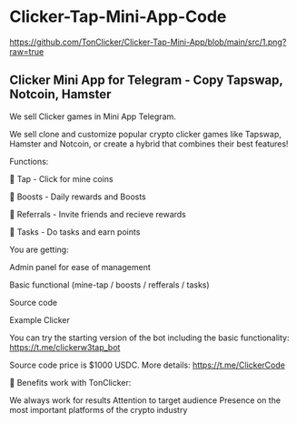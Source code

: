 # Clicker-Tap-Mini-App-Code
https://github.com/TonClicker/Clicker-Tap-Mini-App/blob/main/src/1.png?raw=true

Clicker Mini App for Telegram - Copy Tapswap, Notcoin, Hamster
------------------------------------------------------------------------------
We sell Clicker games in Mini App Telegram.

We sell clone and customize popular crypto clicker games like Tapswap, Hamster and Notcoin, or create a hybrid that combines their best features!

Functions:

🤘 Tap - Click for mine coins

🚀 Boosts - Daily rewards and Boosts

🤝 Referrals - Invite friends and recieve rewards

📝 Tasks - Do tasks and earn points

You are getting:

Admin panel for ease of management

Basic functional (mine-tap / boosts / refferals / tasks)

Source code

Example Clicker

You can try the starting version of the bot including the basic functionality: https://t.me/clickerw3tap_bot

Source code price is $1000 USDC. More details: https://t.me/ClickerCode

💎 Benefits work with TonClicker:

We always work for results
Attention to target audience
Presence on the most important platforms of the crypto industry
